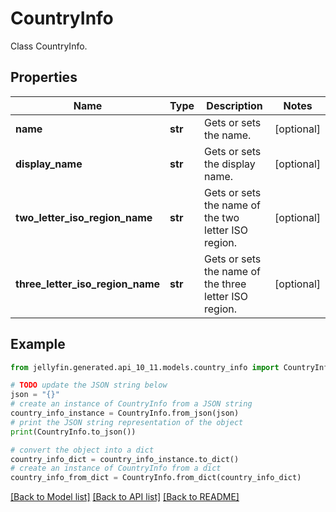 # CountryInfo

Class CountryInfo.

## Properties

Name | Type | Description | Notes
------------ | ------------- | ------------- | -------------
**name** | **str** | Gets or sets the name. | [optional] 
**display_name** | **str** | Gets or sets the display name. | [optional] 
**two_letter_iso_region_name** | **str** | Gets or sets the name of the two letter ISO region. | [optional] 
**three_letter_iso_region_name** | **str** | Gets or sets the name of the three letter ISO region. | [optional] 

## Example

```python
from jellyfin.generated.api_10_11.models.country_info import CountryInfo

# TODO update the JSON string below
json = "{}"
# create an instance of CountryInfo from a JSON string
country_info_instance = CountryInfo.from_json(json)
# print the JSON string representation of the object
print(CountryInfo.to_json())

# convert the object into a dict
country_info_dict = country_info_instance.to_dict()
# create an instance of CountryInfo from a dict
country_info_from_dict = CountryInfo.from_dict(country_info_dict)
```
[[Back to Model list]](README.md#documentation-for-models) [[Back to API list]](README.md#documentation-for-api-endpoints) [[Back to README]](README.md)


